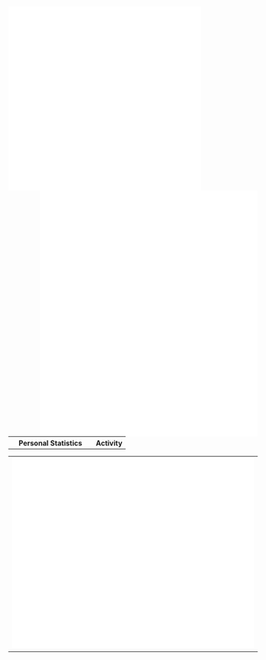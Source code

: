
<table>

<td>
        <th>Personal Statistics</th>
  <img align="left" width="390" alt="" src="/general.svg">

</td>
<td>
    <th>Activity</th>
  <img align="right" width="440" alt="" src="/metrics.followup.svg">

</td>
    
</table>
<table>
 <td>
<img align="buttom" src="/achievements.svg" alt="Metrics" >
</td>
</table>

